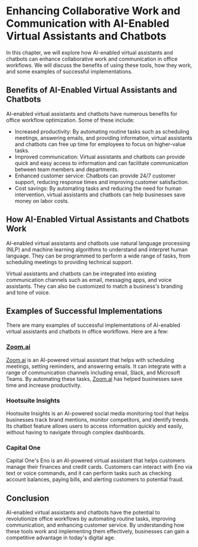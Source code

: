 # Enhancing Collaborative Work and Communication with AI-Enabled Virtual Assistants and Chatbots

In this chapter, we will explore how AI-enabled virtual assistants and chatbots can enhance collaborative work and communication in office workflows. We will discuss the benefits of using these tools, how they work, and some examples of successful implementations.

Benefits of AI-Enabled Virtual Assistants and Chatbots
------------------------------------------------------

AI-enabled virtual assistants and chatbots have numerous benefits for office workflow optimization. Some of these include:

* Increased productivity: By automating routine tasks such as scheduling meetings, answering emails, and providing information, virtual assistants and chatbots can free up time for employees to focus on higher-value tasks.
* Improved communication: Virtual assistants and chatbots can provide quick and easy access to information and can facilitate communication between team members and departments.
* Enhanced customer service: Chatbots can provide 24/7 customer support, reducing response times and improving customer satisfaction.
* Cost savings: By automating tasks and reducing the need for human intervention, virtual assistants and chatbots can help businesses save money on labor costs.

How AI-Enabled Virtual Assistants and Chatbots Work
---------------------------------------------------

AI-enabled virtual assistants and chatbots use natural language processing (NLP) and machine learning algorithms to understand and interpret human language. They can be programmed to perform a wide range of tasks, from scheduling meetings to providing technical support.

Virtual assistants and chatbots can be integrated into existing communication channels such as email, messaging apps, and voice assistants. They can also be customized to match a business's branding and tone of voice.

Examples of Successful Implementations
--------------------------------------

There are many examples of successful implementations of AI-enabled virtual assistants and chatbots in office workflows. Here are a few:

### [Zoom.ai](http://Zoom.ai)

[Zoom.ai](http://Zoom.ai) is an AI-powered virtual assistant that helps with scheduling meetings, setting reminders, and answering emails. It can integrate with a range of communication channels including email, Slack, and Microsoft Teams. By automating these tasks, [Zoom.ai](http://Zoom.ai) has helped businesses save time and increase productivity.

### Hootsuite Insights

Hootsuite Insights is an AI-powered social media monitoring tool that helps businesses track brand mentions, monitor competitors, and identify trends. Its chatbot feature allows users to access information quickly and easily, without having to navigate through complex dashboards.

### Capital One

Capital One's Eno is an AI-powered virtual assistant that helps customers manage their finances and credit cards. Customers can interact with Eno via text or voice commands, and it can perform tasks such as checking account balances, paying bills, and alerting customers to potential fraud.

Conclusion
----------

AI-enabled virtual assistants and chatbots have the potential to revolutionize office workflows by automating routine tasks, improving communication, and enhancing customer service. By understanding how these tools work and implementing them effectively, businesses can gain a competitive advantage in today's digital age.

